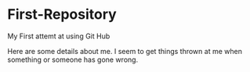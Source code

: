 # First-Repository
My First attemt at using Git Hub

Here are some details about me. I seem to get things thrown at me when something or someone has gone wrong.
